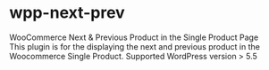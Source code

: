 # wpp-next-prev
WooCommerce Next & Previous Product in the Single Product Page <br/>
This plugin is for the displaying the next and previous product in the Woocommerce Single Product.
Supported WordPress version > 5.5
